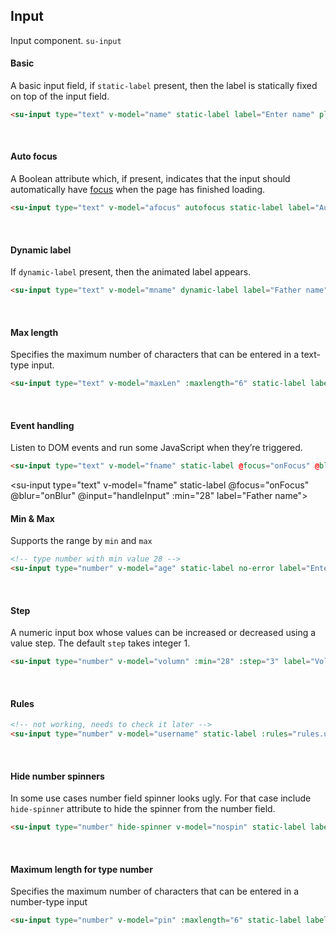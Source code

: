 
## Input
Input component. `su-input`

#### Basic

A basic input field, if `static-label` present, then the label is statically fixed on top of the input field.
```html
<su-input type="text" v-model="name" static-label label="Enter name" placeholder="Enter your name"></su-input>
```

<su-input type="text" v-model="name" static-label label="Enter name" placeholder="Enter your name"></su-input>
<br>

#### Auto focus

A Boolean attribute which, if present, indicates that the input should automatically have [focus](https://developer.mozilla.org/en-US/docs/Web/HTML/Element/input#autofocus) when the page has finished loading.

```html
<su-input type="text" v-model="afocus" autofocus static-label label="Auto focus"></su-input>
```

<su-input type="text" v-model="afocus" autofocus static-label label="Auto focus"></su-input>
<br>

#### Dynamic label

If `dynamic-label` present, then the animated label appears.

```html
<su-input type="text" v-model="mname" dynamic-label label="Father name" placeholder="Father name"></su-input>
```
<su-input type="text" v-model="mname" dynamic-label label="Father name" placeholder="Father name"></su-input>
<br>

#### Max length

Specifies the maximum number of characters that can be entered in a text-type input.

```html
<su-input type="text" v-model="maxLen" :maxlength="6" static-label label="Auto focus"></su-input>
```

<su-input type="text" v-model="maxLen" :maxlength="6" static-label label="Maximum length"></su-input>
<br>

#### Event handling

Listen to DOM events and run some JavaScript when they’re triggered.

```html
<su-input type="text" v-model="fname" static-label @focus="onFocus" @blur="onBlur" @input="handleInput" :min="28" label="Father name"></su-input>
```

<!-- adding input events -->
<su-input type="text" v-model="fname" static-label @focus="onFocus" @blur="onBlur" @input="handleInput" :min="28" label="Father name"></su-input>
<br>

#### Min & Max

Supports the range by `min` and `max`
```html
<!-- type number with min value 28 -->
<su-input type="number" v-model="age" static-label no-error label="Enter age" :min="28"></su-input>
```

<su-input type="number" v-model="age" static-label no-error :min="28" label="Age"></su-input>
<br>

#### Step

A numeric input box whose values can be increased or decreased using a value step. The default `step` takes integer 1.

```html
<su-input type="number" v-model="volumn" :min="28" :step="3" label="Volume"></su-input>
```

<su-input type="number" v-model="volumn" static-label :min="28" :step="3" label="Volume"></su-input>
<br>

#### Rules
```html
<!-- not working, needs to check it later -->
<su-input type="number" v-model="username" static-label :rules="rules.username"></su-input>
```

<su-input type="text" v-model="username" static-label :rules="rules.userName"></su-input>
<br>

#### Hide number spinners

In some use cases number field spinner looks ugly. For that case include `hide-spinner` attribute to hide the spinner from the number field.
```html
<su-input type="number" hide-spinner v-model="nospin" static-label label="Enter age"></su-input>
```

<su-input type="number" hide-spinner v-model="nospin" static-label label="Enter age"></su-input>
<br>

#### Maximum length for type number

Specifies the maximum number of characters that can be entered in a number-type input

```html
<su-input type="number" v-model="pin" :maxlength="6" static-label label="PIN"></su-input>
```

<su-input type="number" v-model="pin" :maxlength="6" static-label label="PIN"></su-input>
<br>


<script>
import Vue from 'vue'
export default {
	data () {
		let minMaxValidate = (rule, value) => {
			if (rule.min) {
				if (value.length < rule.min) {
					return new Error(rule.label + " should be minimum " + rule.min + " characters.")
				}
			}
		}
		return {
			name: 'Bob',
			age: 30,
			fname: '',
			mname: '',
			afocus: '',
			maxLen: 'WX9090',
			volumn: 28,
			username: '',
			nospin: 0,
			pin: 123456,
			rules: {
				userName: [{
					validator: minMaxValidate,
					min: 6,
					label: "User Name"
				}]
			}
		}
	},
	methods: {
		onFocus: function () {
			console.log('on focus')
		},
		onBlur: function () {
			console.log('on blur')
		},
		handleInput: function ($event) {
			console.log('handleInput', $event)
		}
	}
}
</script>
